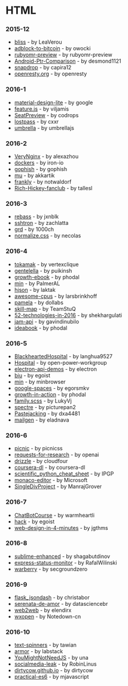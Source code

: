 # HTML


### 2015-12
- [bliss](https://github.com/LeaVerou/bliss) - by LeaVerou
- [adblock-to-bitcoin](https://github.com/owocki/adblock-to-bitcoin) - by owocki
- [rubyomr-preview](https://github.com/rubyomr-preview/rubyomr-preview) - by rubyomr-preview
- [Android-Ptr-Comparison](https://github.com/desmond1121/Android-Ptr-Comparison) - by desmond1121
- [snapdrop](https://github.com/capira12/snapdrop) - by capira12
- [openresty.org](https://github.com/openresty/openresty.org) - by openresty

### 2016-1
- [material-design-lite](https://github.com/google/material-design-lite) - by google
- [feature.js](https://github.com/viljamis/feature.js) - by viljamis
- [SeatPreview](https://github.com/codrops/SeatPreview) - by codrops
- [lostpass](https://github.com/cxxr/lostpass) - by cxxr
- [umbrella](https://github.com/umbrellajs/umbrella) - by umbrellajs

### 2016-2
- [VeryNginx](https://github.com/alexazhou/VeryNginx) - by alexazhou
- [dockers](https://github.com/iron-io/dockers) - by iron-io
- [gophish](https://github.com/gophish/gophish) - by gophish
- [mu](https://github.com/akkartik/mu) - by akkartik
- [frankly](https://github.com/notwaldorf/frankly) - by notwaldorf
- [Rich-Hickey-fanclub](https://github.com/tallesl/Rich-Hickey-fanclub) - by tallesl

### 2016-3
- [rebass](https://github.com/jxnblk/rebass) - by jxnblk
- [sshtron](https://github.com/zachlatta/sshtron) - by zachlatta
- [grd](https://github.com/1000ch/grd) - by 1000ch
- [normalize.css](https://github.com/necolas/normalize.css) - by necolas

### 2016-4
- [tokamak](https://github.com/vertexclique/tokamak) - by vertexclique
- [gentelella](https://github.com/puikinsh/gentelella) - by puikinsh
- [growth-ebook](https://github.com/phodal/growth-ebook) - by phodal
- [min](https://github.com/PalmerAL/min) - by PalmerAL
- [hjson](https://github.com/laktak/hjson) - by laktak
- [awesome-cpus](https://github.com/larsbrinkhoff/awesome-cpus) - by larsbrinkhoff
- [pamela](https://github.com/dollabs/pamela) - by dollabs
- [skill-map](https://github.com/TeamStuQ/skill-map) - by TeamStuQ
- [52-technologies-in-2016](https://github.com/shekhargulati/52-technologies-in-2016) - by shekhargulati
- [jam-api](https://github.com/gavindinubilo/jam-api) - by gavindinubilo
- [ideabook](https://github.com/phodal/ideabook) - by phodal

### 2016-5
- [BlackheartedHospital](https://github.com/langhua9527/BlackheartedHospital) - by langhua9527
- [Hospital](https://github.com/open-power-workgroup/Hospital) - by open-power-workgroup
- [electron-api-demos](https://github.com/electron/electron-api-demos) - by electron
- [biu](https://github.com/egoist/biu) - by egoist
- [min](https://github.com/minbrowser/min) - by minbrowser
- [google-spaces](https://github.com/egorsmkv/google-spaces) - by egorsmkv
- [growth-in-action](https://github.com/phodal/growth-in-action) - by phodal
- [family.scss](https://github.com/LukyVj/family.scss) - by LukyVj
- [spectre](https://github.com/picturepan2/spectre) - by picturepan2
- [Pastejacking](https://github.com/dxa4481/Pastejacking) - by dxa4481
- [mailgen](https://github.com/eladnava/mailgen) - by eladnava

### 2016-6
- [picnic](https://github.com/picnicss/picnic) - by picnicss
- [requests-for-research](https://github.com/openai/requests-for-research) - by openai
- [drizzle](https://github.com/cloudfour/drizzle) - by cloudfour
- [coursera-dl](https://github.com/coursera-dl/coursera-dl) - by coursera-dl
- [scientific_python_cheat_sheet](https://github.com/IPGP/scientific_python_cheat_sheet) - by IPGP
- [monaco-editor](https://github.com/Microsoft/monaco-editor) - by Microsoft
- [SingleDivProject](https://github.com/ManrajGrover/SingleDivProject) - by ManrajGrover

### 2016-7
- [ChatBotCourse](https://github.com/warmheartli/ChatBotCourse) - by warmheartli
- [hack](https://github.com/egoist/hack) - by egoist
- [web-design-in-4-minutes](https://github.com/jgthms/web-design-in-4-minutes) - by jgthms

### 2016-8
- [sublime-enhanced](https://github.com/shagabutdinov/sublime-enhanced) - by shagabutdinov
- [express-status-monitor](https://github.com/RafalWilinski/express-status-monitor) - by RafalWilinski
- [warberry](https://github.com/secgroundzero/warberry) - by secgroundzero

### 2016-9
- [flask_jsondash](https://github.com/christabor/flask_jsondash) - by christabor
- [serenata-de-amor](https://github.com/datasciencebr/serenata-de-amor) - by datasciencebr
- [web2web](https://github.com/elendirx/web2web) - by elendirx
- [wxopen](https://github.com/Notedown-cn/wxopen) - by Notedown-cn

### 2016-10
- [text-spinners](https://github.com/tawian/text-spinners) - by tawian
- [armor](https://github.com/labstack/armor) - by labstack
- [YouMightNotNeedJS](https://github.com/una/YouMightNotNeedJS) - by una
- [socialmedia-leak](https://github.com/RobinLinus/socialmedia-leak) - by RobinLinus
- [dirtycow.github.io](https://github.com/dirtycow/dirtycow.github.io) - by dirtycow
- [practical-es6](https://github.com/mjavascript/practical-es6) - by mjavascript
